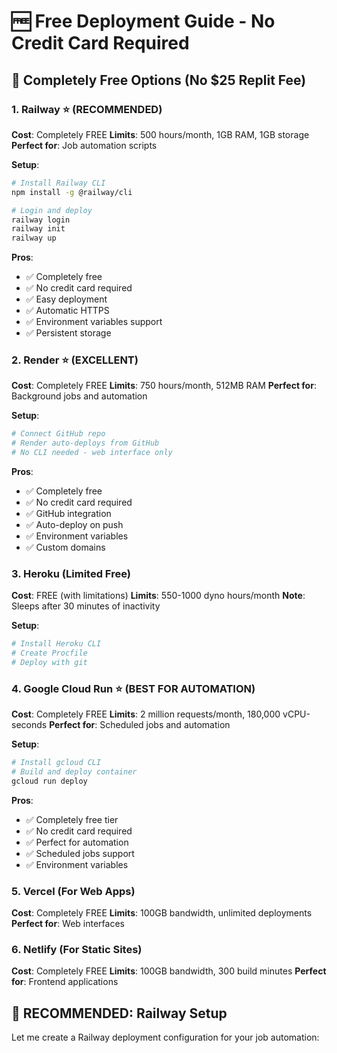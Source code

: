 # 🆓 Free Deployment Guide - No Credit Card Required

## 🎯 Completely Free Options (No $25 Replit Fee)

### 1. **Railway** ⭐ (RECOMMENDED)
**Cost**: Completely FREE
**Limits**: 500 hours/month, 1GB RAM, 1GB storage
**Perfect for**: Job automation scripts

**Setup**:
```bash
# Install Railway CLI
npm install -g @railway/cli

# Login and deploy
railway login
railway init
railway up
```

**Pros**:
- ✅ Completely free
- ✅ No credit card required
- ✅ Easy deployment
- ✅ Automatic HTTPS
- ✅ Environment variables support
- ✅ Persistent storage

### 2. **Render** ⭐ (EXCELLENT)
**Cost**: Completely FREE
**Limits**: 750 hours/month, 512MB RAM
**Perfect for**: Background jobs and automation

**Setup**:
```bash
# Connect GitHub repo
# Render auto-deploys from GitHub
# No CLI needed - web interface only
```

**Pros**:
- ✅ Completely free
- ✅ No credit card required
- ✅ GitHub integration
- ✅ Auto-deploy on push
- ✅ Environment variables
- ✅ Custom domains

### 3. **Heroku** (Limited Free)
**Cost**: FREE (with limitations)
**Limits**: 550-1000 dyno hours/month
**Note**: Sleeps after 30 minutes of inactivity

**Setup**:
```bash
# Install Heroku CLI
# Create Procfile
# Deploy with git
```

### 4. **Google Cloud Run** ⭐ (BEST FOR AUTOMATION)
**Cost**: Completely FREE
**Limits**: 2 million requests/month, 180,000 vCPU-seconds
**Perfect for**: Scheduled jobs and automation

**Setup**:
```bash
# Install gcloud CLI
# Build and deploy container
gcloud run deploy
```

**Pros**:
- ✅ Completely free tier
- ✅ No credit card required
- ✅ Perfect for automation
- ✅ Scheduled jobs support
- ✅ Environment variables

### 5. **Vercel** (For Web Apps)
**Cost**: Completely FREE
**Limits**: 100GB bandwidth, unlimited deployments
**Perfect for**: Web interfaces

### 6. **Netlify** (For Static Sites)
**Cost**: Completely FREE
**Limits**: 100GB bandwidth, 300 build minutes
**Perfect for**: Frontend applications

## 🚀 RECOMMENDED: Railway Setup

Let me create a Railway deployment configuration for your job automation:
